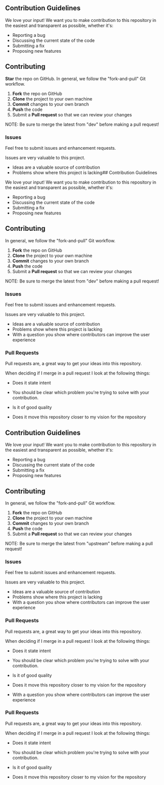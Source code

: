 ## Contribution Guidelines

We love your input! We want you to make contribution to this repository in the easiest and transparent as possible, whether it's:

- Reporting a bug
- Discussing the current state of the code
- Submitting a fix
- Proposing new features

## Contributing

**Star** the repo on GitHub.
In general, we follow the "fork-and-pull" Git workflow.

1.  **Fork** the repo on GitHub
2.  **Clone** the project to your own machine
3.  **Commit** changes to your own branch
4.  **Push** the code
5.  Submit a **Pull request** so that we can review your changes

NOTE: Be sure to merge the latest from "dev" before making a pull request!

### Issues

Feel free to submit issues and enhancement requests.

Issues are very valuable to this project.

- Ideas are a valuable source of contribution
- Problems show where this project is lacking## Contribution Guidelines

We love your input! We want you to make contribution to this repository in the easiest and transparent as possible, whether it's:

- Reporting a bug
- Discussing the current state of the code
- Submitting a fix
- Proposing new features

## Contributing

In general, we follow the "fork-and-pull" Git workflow.

1.  **Fork** the repo on GitHub
2.  **Clone** the project to your own machine
3.  **Commit** changes to your own branch
4.  **Push** the code
5.  Submit a **Pull request** so that we can review your changes

NOTE: Be sure to merge the latest from "dev" before making a pull request!

### Issues

Feel free to submit issues and enhancement requests.

Issues are very valuable to this project.

- Ideas are a valuable source of contribution
- Problems show where this project is lacking
- With a question you show where contributors can improve the user experience

### Pull Requests

Pull requests are, a great way to get your ideas into this repository.

When deciding if I merge in a pull request I look at the following things:

- Does it state intent

- You should be clear which problem you're trying to solve with your contribution.

- Is it of good quality

- Does it move this repository closer to my vision for the repository

## Contribution Guidelines

We love your input! We want you to make contribution to this repository in the easiest and transparent as possible, whether it's:

- Reporting a bug
- Discussing the current state of the code
- Submitting a fix
- Proposing new features

## Contributing

In general, we follow the "fork-and-pull" Git workflow.

1.  **Fork** the repo on GitHub
2.  **Clone** the project to your own machine
3.  **Commit** changes to your own branch
4.  **Push** the code
5.  Submit a **Pull request** so that we can review your changes

NOTE: Be sure to merge the latest from "upstream" before making a pull request!

### Issues

Feel free to submit issues and enhancement requests.

Issues are very valuable to this project.

- Ideas are a valuable source of contribution
- Problems show where this project is lacking
- With a question you show where contributors can improve the user experience

### Pull Requests

Pull requests are, a great way to get your ideas into this repository.

When deciding if I merge in a pull request I look at the following things:

- Does it state intent

- You should be clear which problem you're trying to solve with your contribution.

- Is it of good quality

- Does it move this repository closer to my vision for the repository

- With a question you show where contributors can improve the user experience

### Pull Requests

Pull requests are, a great way to get your ideas into this repository.

When deciding if I merge in a pull request I look at the following things:

- Does it state intent

- You should be clear which problem you're trying to solve with your contribution.

- Is it of good quality

- Does it move this repository closer to my vision for the repository
